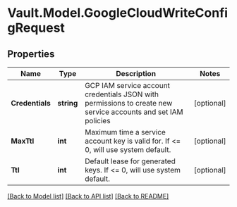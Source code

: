 # Vault.Model.GoogleCloudWriteConfigRequest

## Properties

Name | Type | Description | Notes
------------ | ------------- | ------------- | -------------
**Credentials** | **string** | GCP IAM service account credentials JSON with permissions to create new service accounts and set IAM policies | [optional] 
**MaxTtl** | **int** | Maximum time a service account key is valid for. If &lt;&#x3D; 0, will use system default. | [optional] 
**Ttl** | **int** | Default lease for generated keys. If &lt;&#x3D; 0, will use system default. | [optional] 

[[Back to Model list]](../README.md#documentation-for-models) [[Back to API list]](../README.md#documentation-for-api-endpoints) [[Back to README]](../README.md)

